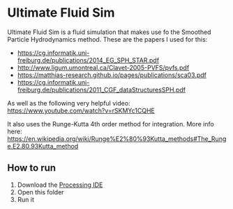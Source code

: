 # Ultimate Fluid Sim

Ultimate Fluid Sim is a fluid simulation that makes use fo the Smoothed Particle Hydrodynamics method. These are the papers I used for this:

- https://cg.informatik.uni-freiburg.de/publications/2014_EG_SPH_STAR.pdf
- http://www.ligum.umontreal.ca/Clavet-2005-PVFS/pvfs.pdf
- https://matthias-research.github.io/pages/publications/sca03.pdf
- https://cg.informatik.uni-freiburg.de/publications/2011_CGF_dataStructuresSPH.pdf

As well as the following very helpful video: https://www.youtube.com/watch?v=rSKMYc1CQHE

It also uses the Runge-Kutta 4th order method for integration. More info here: https://en.wikipedia.org/wiki/Runge%E2%80%93Kutta_methods#The_Runge.E2.80.93Kutta_method

## How to run

1. Download the [Processing IDE](https://processing.org/download)
2. Open this folder
3. Run it
